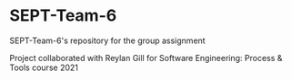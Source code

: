 # SEPT-Team-6
SEPT-Team-6's repository for the group assignment

Project collaborated with Reylan Gill for Software Engineering: Process & Tools course 2021

